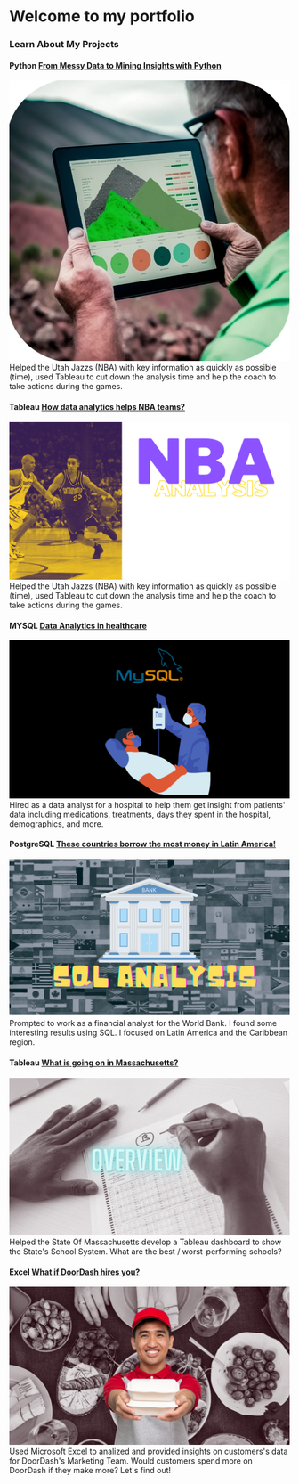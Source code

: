 # Welcome to my portfolio 


### Learn About My Projects

#### Python                                                                                                                                        [From Messy Data to Mining Insights with Python](https://www.linkedin.com/pulse/from-messy-data-mining-insights-python-diego-aguilera%3FtrackingId=af0EbOkqTmeiinvbgwqytQ%253D%253D/?trackingId=af0EbOkqTmeiinvbgwqytQ%3D%3D)
<img src="images/image_2023-02-17_121726410.png?raw=true"/>
Helped the Utah Jazzs (NBA) with key information as quickly as possible (time), used Tableau to cut down the analysis time and help the coach to take actions during the games.

#### Tableau [How data analytics helps NBA teams?](https://www.linkedin.com/pulse/how-data-analytics-helps-nba-teams-diego-aguilera/?trackingId=wBlDJ934SByAz3GQXR10pQ%3D%3D)
<img src="images/NBA.png?raw=true"/>
Helped the Utah Jazzs (NBA) with key information as quickly as possible (time), used Tableau to cut down the analysis time and help the coach to take actions during the games.

#### MYSQL [Data Analytics in healthcare](https://www.linkedin.com/pulse/data-analytics-healthcare-diego-aguilera/?trackingId=JmhUqjo%2BN3rC7Q8PPlGM0Q%3D%3D)
<img src="images/Untitled design (3).png?raw=true"/>
Hired as a data analyst for a hospital to help them get insight from patients' data including medications, treatments, days they spent in the hospital, demographics, and more.


#### PostgreSQL [These countries borrow the most money in Latin America!](https://www.linkedin.com/pulse/countries-borrow-most-money-latin-america-diego-aguilera/?trackingId=uRC1zNcn3UxjAdFMah2PmA%3D%3D)
<img src="images/SQL ANALYSIS (1).png?raw=true"/>
Prompted to work as a financial analyst for the World Bank. I found some interesting results using SQL. I focused on Latin America and the Caribbean region.


#### Tableau [What is going on in Massachusetts?](https://www.linkedin.com/pulse/what-happening-massachusetts-diego-aguilera/?trackingId=hKn%2Bh6JtT2Wp7sni%2B1WaFQ%3D%3D)
<img src="images/Massachusetts Edu Project's Image .png?raw=true"/>
Helped the State Of Massachusetts develop a Tableau dashboard to show the State's School System. What are the best / worst-performing schools?



#### Excel [What if DoorDash hires you?](https://www.linkedin.com/pulse/what-doordash-hires-you-diego-aguilera/)
<img src="images/DoorDash's Project Image.png?raw=true"/>
Used Microsoft Excel to analized and provided insights on customers's data for DoorDash's Marketing Team.  Would customers spend more on DoorDash if they make more? Let's find out!
 


